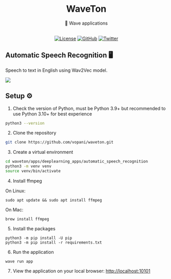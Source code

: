 <div align='center'>

<h1>WaveTon</h1>
💯 Wave applications

<br>
<br>

[![License](https://img.shields.io/badge/license-Apache%202.0-blue.svg?logo=apache)](https://github.com/vopani/waveton/blob/master/LICENSE)
[![GitHub](https://img.shields.io/github/stars/vopani/waveton?color=yellowgreen&logo=github)](https://img.shields.io/github/stars/vopani/waveton?color=yellowgreen&logo=github)
[![Twitter](https://img.shields.io/twitter/follow/vopani)](https://twitter.com/vopani)

</div>

## Automatic Speech Recognition 🖥️
Speech to text in English using Wav2Vec model.

![](demo.gif)

## Setup ⚙️
1. Check the version of Python, must be Python 3.9+ but recommended to use Python 3.10+ for best experience

```bash
python3 --version
```

2. Clone the repository

```bash
git clone https://github.com/vopani/waveton.git
```

3. Create a virtual environment

```bash
cd waveton/apps/deeplearning_apps/automatic_speech_recognition
python3 -m venv venv
source venv/bin/activate
```

4. Install ffmpeg

On Linux:
```commandline
sudo apt update && sudo apt install ffmpeg
```

On Mac:
```commandline
brew install ffmpeg                         
```

5. Install the packages

```commandline
python3 -m pip install -U pip
python3 -m pip install -r requirements.txt
```

6. Run the application

```commandline
wave run app
```

7. View the application on your local browser: [http://localhost:10101](http://localhost:10101)
